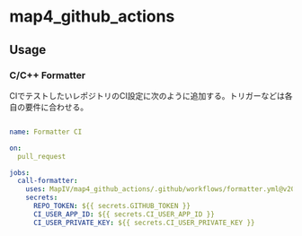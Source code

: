 # map4_github_actions

## Usage

### C/C++ Formatter

CIでテストしたいレポジトリのCI設定に次のように追加する。トリガーなどは各自の要件に合わせる。

```yaml

name: Formatter CI

on:
  pull_request

jobs:
  call-formatter:
    uses: MapIV/map4_github_actions/.github/workflows/formatter.yml@v2025.07.23
    secrets:
      REPO_TOKEN: ${{ secrets.GITHUB_TOKEN }}
      CI_USER_APP_ID: ${{ secrets.CI_USER_APP_ID }}
      CI_USER_PRIVATE_KEY: ${{ secrets.CI_USER_PRIVATE_KEY }}

```
